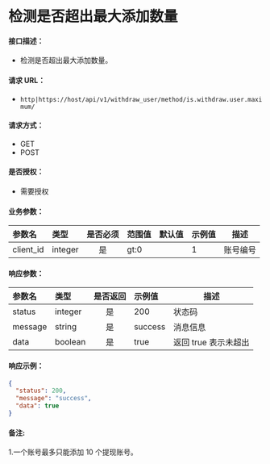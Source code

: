 # 检测是否超出最大添加数量

#### 接口描述：
- 检测是否超出最大添加数量。

#### 请求 URL：
- `http|https://host/api/v1/withdraw_user/method/is.withdraw.user.maximum/`

#### 请求方式：
- GET
- POST

#### 是否授权：
- 需要授权

#### 业务参数：
|参数名|类型|是否必须|范围值|默认值|示例值|描述|
|:----|:---|:---:|:-----|:-----|:-----|-----|
|client_id |integer |是 |gt:0 | |1 |账号编号 |

#### 响应参数：
|参数名|类型|是否返回|示例值|描述|
|:-----|:-----|:---:|:-----|-----|
|status |integer |是 |200 |状态码 |
|message |string |是 |success |消息信息 |
|data |boolean |是 |true |返回 true 表示未超出 |

#### 响应示例：
```json
{
  "status": 200,
  "message": "success",
  "data": true
}
```

#### 备注:
1.一个账号最多只能添加 10 个提现账号。